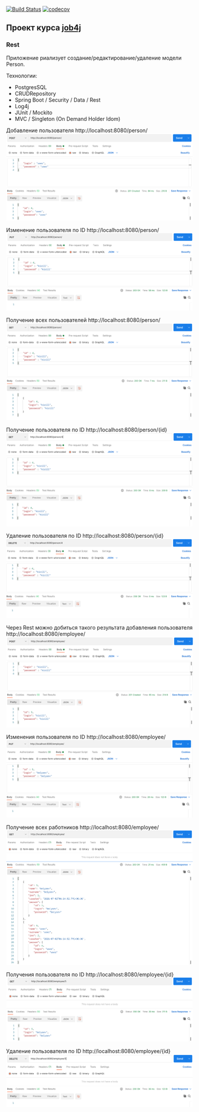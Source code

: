 [![Build Status](https://travis-ci.com/KirillBelyaev74/job4j_rest.svg?branch=master)](https://travis-ci.com/KirillBelyaev74/job4j_rest)
[![codecov](https://codecov.io/gh/KirillBelyaev74/job4j_rest/branch/master/graph/badge.svg?token=iSnrWNyNZO)](https://codecov.io/gh/KirillBelyaev74/job4j_rest)


## Проект курса [job4j](http://job4j.ru)

### Rest

Приложение риализует создание/редактирование/удаление модели Person.

Технологии:
- PostgresSQL
- CRUDRepository
- Spring Boot / Security / Data / Rest
- Log4j
- JUnit / Mockito
- MVC / Singleton (On Demand Holder Idom)

Добавление пользователя http://localhost:8080/person/
![screenshot of sample](screenshot/1.png)

Изменение пользователя по ID http://localhost:8080/person/
![screenshot of sample](screenshot/2.png)

Получение всех пользователей http://localhost:8080/person/
![screenshot of sample](screenshot/3.png)

Получение пользователя по ID http://localhost:8080/person/{id}
![screenshot of sample](screenshot/4.png)

Удаление пользователя по ID http://localhost:8080/person/{id}
![screenshot of sample](screenshot/5.png)

Через Rest можно добиться такого результата добавления пользователя http://localhost:8080/employee/
![screenshot of sample](screenshot/6.png)

Изменения пользователя по ID http://localhost:8080/employee/
![screenshot of sample](screenshot/7.png)

Получение всех работников http://localhost:8080/employee/
![screenshot of sample](screenshot/8.png)

Получения пользователя по ID http://localhost:8080/employee/{id}
![screenshot of sample](screenshot/9.png)

Удаление пользователя по ID http://localhost:8080/employee/{id}
![screenshot of sample](screenshot/10.png)
